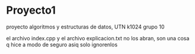 # Proyecto1
proyecto algoritmos y estructuras de datos, UTN k1024 grupo 10

el archivo index.cpp y el archivo explicacion.txt no los abran, son una cosa q hice a modo de seguro asiq solo ignorenlos
